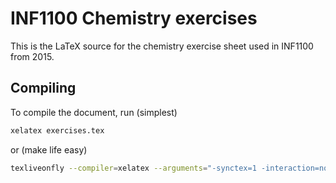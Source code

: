 # INF1100 Chemistry exercises
This is the LaTeX source for the chemistry exercise sheet used in INF1100 from 2015.

## Compiling
To compile the document, run (simplest)
```bash
xelatex exercises.tex
```
or (make life easy)
```bash
texliveonfly --compiler=xelatex --arguments="-synctex=1 -interaction=nonstopmode" "exercises".tex
```
